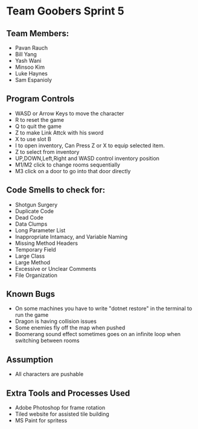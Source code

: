 # Team Goobers Sprint 5

## Team Members:
- Pavan Rauch
- Bill Yang
- Yash Wani
- Minsoo Kim
- Luke Haynes
- Sam Espanioly

## Program Controls
- WASD or Arrow Keys to move the character
- R to reset the game
- Q to quit the game
- Z to make Link Attck with his sword
- X to use slot B
- I to open inventory, Can Press Z or X to equip selected item.
- Z to select from inventory
- UP,DOWN,Left,Right and WASD control inventory position  
- M1/M2 click to change rooms sequentially
- M3 click on a door to go into that door directly

## Code Smells to check for:
- Shotgun Surgery
- Duplicate Code
- Dead Code
- Data Clumps
- Long Parameter List
- Inappropriate Intamacy, and Variable Naming
- Missing Method Headers
- Temporary Field
- Large Class
- Large Method
- Excessive or Unclear Comments
- File Organization

## Known Bugs
- On some machines you have to write "dotnet restore" in the terminal to run the game
- Dragon is having collision issues
- Some enemies fly off the map when pushed
- Boomerang sound effect sometimes goes on an infinite loop when switching between rooms

## Assumption
- All characters are pushable


## Extra Tools and Processes Used
- Adobe Photoshop for frame rotation
- Tiled website for assisted tile building
- MS Paint for spritess


